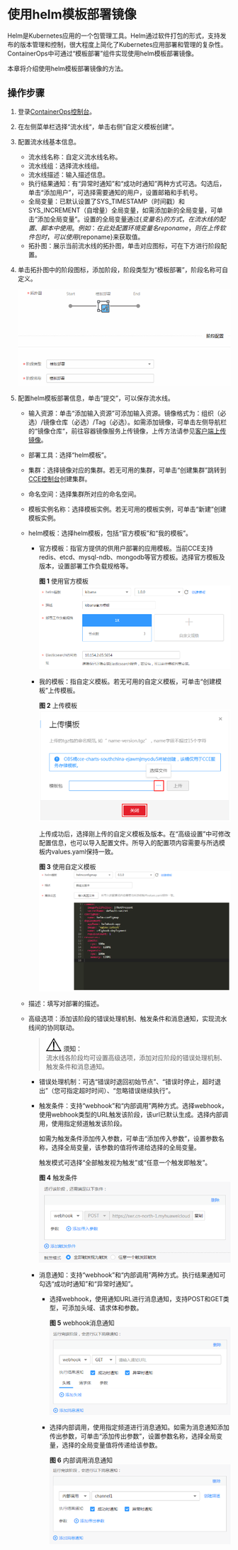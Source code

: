 # 使用helm模板部署镜像<a name="ops_01_0021"></a>

Helm是Kubernetes应用的一个包管理工具。Helm通过软件打包的形式，支持发布的版本管理和控制，很大程度上简化了Kubernetes应用部署和管理的复杂性。ContainerOps中可通过“模板部署”组件实现使用helm模板部署镜像。

本章将介绍使用helm模板部署镜像的方法。

## 操作步骤<a name="section1938117542552"></a>

1.  登录[ContainerOps控制台](https://console.huaweicloud.com/swr/containerops/)。
2.  在左侧菜单栏选择“流水线“，单击右侧“自定义模板创建“。
3.  配置流水线基本信息。
    -   流水线名称：自定义流水线名称。
    -   流水线组：选择流水线组。
    -   流水线描述：输入描述信息。
    -   执行结果通知：有“异常时通知”和“成功时通知”两种方式可选。勾选后，单击“添加用户”，可选择需要通知的用户，设置邮箱和手机号。
    -   全局变量：已默认设置了SYS\_TIMESTAMP（时间戳）和SYS\_INCREMENT（自增量）全局变量，如需添加新的全局变量，可单击“添加全局变量”。设置的全局变量通过$\{变量名\}的方式，在流水线的配置、脚本中使用。例如：在此处配置环境变量名reponame，则在上传软件包时，可以使用$\{reponame\}来获取值。
    -   拓扑图：展示当前流水线的拓扑图，单击对应图标，可在下方进行阶段配置。


1.  单击拓扑图中的阶段图标，添加阶段，阶段类型为“模板部署”，阶段名称可自定义。

    ![](figures/部署镜像-模板部署.png)

2.  配置helm模板部署信息，单击“提交”，可以保存流水线。
    -   输入资源：单击“添加输入资源”可添加输入资源。镜像格式为：组织（必选）/镜像仓库（必选）/Tag（必选）。如需添加镜像，可单击左侧导航栏的“镜像仓库“，前往容器镜像服务上传镜像，上传方法请参见[客户端上传镜像](https://support.huaweicloud.com/usermanual-swr/swr_01_0011.html)。
    -   部署工具：选择“helm模板”。
    -   集群：选择镜像对应的集群。若无可用的集群，可单击“创建集群”跳转到[CCE控制台](https://console.huaweicloud.com/cce2.0/#/app/resource/cluster/list)创建集群。
    -   命名空间：选择集群所对应的命名空间。
    -   模板实例名称：选择模板实例。若无可用的模板实例，可单击“新建”创建模板实例。
    -   helm模板：选择helm模板，包括“官方模板”和“我的模板”。
        -   官方模板：指官方提供的供用户部署的应用模板。当前CCE支持redis、etcd、mysql-ndb、mongodb等官方模板。选择官方模板及版本，设置部署工作负载规格等。

            **图 1**  使用官方模板<a name="fig16680142221715"></a>  
            ![](figures/使用官方模板.png "使用官方模板")

        -   我的模板：指自定义模板。若无可用的自定义模板，可单击“创建模板”上传模板。

            **图 2**  上传模板<a name="fig19894184491118"></a>  
            ![](figures/上传模板.png "上传模板")

            上传成功后，选择刚上传的自定义模板及版本。在“高级设置”中可修改配置信息，也可以导入配置文件。所导入的配置项内容需要与所选模板内values.yaml保持一致。

            **图 3**  使用自定义模板<a name="fig17467104412316"></a>  
            ![](figures/使用自定义模板.png "使用自定义模板")

    -   描述：填写对部署的描述。
    -   高级选项：添加该阶段的错误处理机制、触发条件和消息通知，实现流水线间的协同联动。

        >![](public_sys-resources/icon-notice.gif) **须知：**   
        >流水线各阶段均可设置高级选项，添加对应阶段的错误处理机制、触发条件和消息通知。  

        -   错误处理机制：可选“错误时退回初始节点”、“错误时停止，超时退出”（您可指定超时时间）、“忽略错误继续执行”。
        -   触发条件：支持“webhook”和“内部调用”两种方式。选择webhook，使用webhook类型的URL触发该阶段，该url已默认生成。选择内部调用，使用指定频道触发该阶段。

            如需为触发条件添加传入参数，可单击“添加传入参数”，设置参数名称，选择全局变量，该参数的值将传递给选择的全局变量。

            触发模式可选择“全部触发视为触发”或“任意一个触发即触发”。

            **图 4**  触发条件<a name="ops_01_0003_fig1196720504441"></a>  
            ![](figures/触发条件.png "触发条件")

        -   消息通知：支持“webhook”和“内部调用”两种方式。执行结果通知可勾选“成功时通知”和“异常时通知”。
            -   选择webhook，使用通知URL进行消息通知，支持POST和GET类型，可添加头域、请求体和参数。

                **图 5**  webhook消息通知<a name="ops_01_0003_fig2354244154614"></a>  
                ![](figures/webhook消息通知.png "webhook消息通知")

            -   选择内部调用，使用指定频道进行消息通知。如需为消息通知添加传出参数，可单击“添加传出参数”，设置参数名称，选择全局变量，选择的全局变量值将传递给该参数。

                **图 6**  内部调用消息通知<a name="ops_01_0003_fig468611316484"></a>  
                ![](figures/内部调用消息通知.png "内部调用消息通知")






